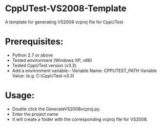 CppUTest-VS2008-Template
========================

A template for generating VS2008 vcproj file for CppUTest

Prerequisites:
==============
- Python 2.7 or above
- Tested environment (Windows XP, x86)
- Tested CppUTest version (v3.3)
- Add a environment variable:-
  Variable Name: CPPUTEST_PATH
  Variable Value: <Path to the CppUTest root folder> (e.g. C:\CppUTest-v3.3)
  
Usage:
======
- Double click the GenerateVS2008vcproj.py.
- Enter the project name
- It will create a folder with the corresponding vcproj file for VS2008.